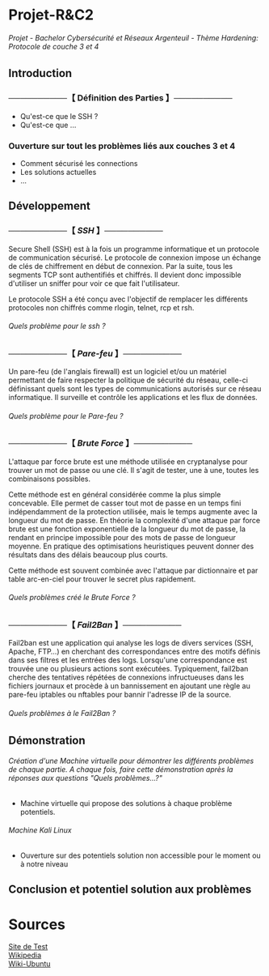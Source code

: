 # Projet-R&C2  
  ###### Projet - Bachelor Cybersécurité et Réseaux Argenteuil - Thème Hardening: Protocole de couche 3 et 4  

## Introduction  

  ### ──────────【 Définition des Parties 】────────── ###
   * Qu'est-ce que le SSH ?  
   * Qu'est-ce que ...  
  
  ### Ouverture sur tout les problèmes liés aux couches 3 et 4 ###
   * Comment sécurisé les connections  
   * Les solutions actuelles  
   * ...  

## Développement  

  ### ──────────【 ***SSH*** 】────────── ###  
  
   Secure Shell (SSH) est à la fois un programme informatique et un protocole de communication sécurisé. Le protocole de connexion impose un échange de clés de         chiffrement en début de connexion. Par la suite, tous les segments TCP sont authentifiés et chiffrés. Il devient donc impossible d'utiliser un sniffer pour voir ce que fait l'utilisateur.

Le protocole SSH a été conçu avec l'objectif de remplacer les différents protocoles non chiffrés comme rlogin, telnet, rcp et rsh.

   ###### Quels problème pour le ssh ?  


  ### ──────────【 ***Pare-feu*** 】────────── ###  
  
   Un pare-feu (de l'anglais firewall) est un logiciel et/ou un matériel permettant de faire respecter la politique de sécurité du réseau, celle-ci définissant quels sont les types de communications autorisés sur ce réseau informatique. Il surveille et contrôle les applications et les flux de données.
   
   ###### Quels problème pour le Pare-feu ?  

  ### ──────────【 ***Brute Force*** 】────────── ###  
  
  L'attaque par force brute est une méthode utilisée en cryptanalyse pour trouver un mot de passe ou une clé. Il s'agit de tester, une à une, toutes les combinaisons possibles.

Cette méthode est en général considérée comme la plus simple concevable. Elle permet de casser tout mot de passe en un temps fini indépendamment de la protection utilisée, mais le temps augmente avec la longueur du mot de passe. En théorie la complexité d'une attaque par force brute est une fonction exponentielle de la longueur du mot de passe, la rendant en principe impossible pour des mots de passe de longueur moyenne. En pratique des optimisations heuristiques peuvent donner des résultats dans des délais beaucoup plus courts.

Cette méthode est souvent combinée avec l'attaque par dictionnaire et par table arc-en-ciel pour trouver le secret plus rapidement.

  ###### Quels problèmes créé le Brute Force ?  

  ### ──────────【 ***Fail2Ban*** 】────────── ###  
  
  Fail2ban est une application qui analyse les logs de divers services (SSH, Apache, FTP…) en cherchant des correspondances entre des motifs définis dans ses filtres et les entrées des logs. Lorsqu'une correspondance est trouvée une ou plusieurs actions sont exécutées. Typiquement, fail2ban cherche des tentatives répétées de connexions infructueuses dans les fichiers journaux et procède à un bannissement en ajoutant une règle au pare-feu iptables ou nftables pour bannir l'adresse IP de la source.

 ###### Quels problèmes à le Fail2Ban ?  

## Démonstration  

   ###### Création d'une Machine virtuelle pour démontrer les différents problèmes de chaque partie. A chaque fois, faire cette démonstration après la réponses aux questions "Quels problèmes...?"  
   
   * Machine virtuelle qui propose des solutions à chaque problème potentiels.  
   ###### Machine Kali Linux
   
   * Ouverture sur des potentiels solution non accessible pour le moment ou à notre niveau  

## Conclusion et potentiel solution aux problèmes  

# Sources  
[Site de Test](https://www.youtube.com/watch?v=dQw4w9WgXcQ)  
[Wikipedia](https://Wikipedia.com)  
[Wiki-Ubuntu](https://doc.ubuntu-fr.org)  

